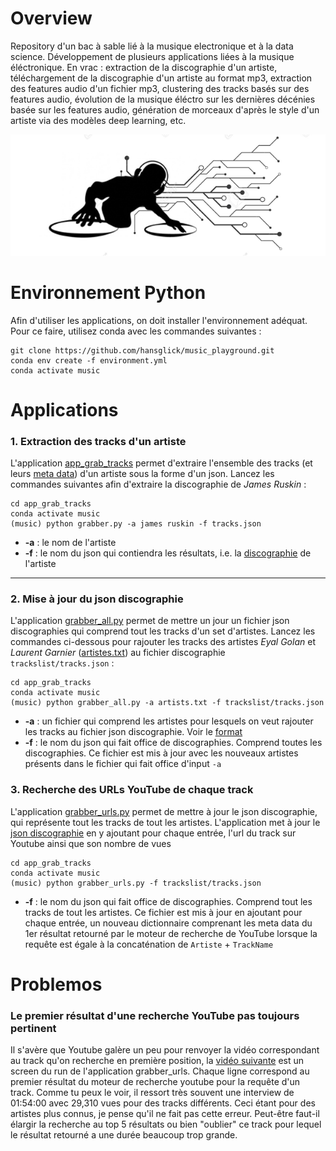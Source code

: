 # Overview

Repository d'un bac à sable lié à la musique electronique et à la data science. Développement de plusieurs applications liées à la musique éléctronique. En vrac : extraction de la discographie d'un artiste, téléchargement de la discographie d'un artiste au format mp3, extraction des features audio d'un fichier mp3, clustering des tracks basés sur des features audio, évolution de la musique éléctro sur les dernières décénies basée sur les features audio, génération de morceaux d'après le style d'un artiste via des modèles deep learning, etc.


<img src="img/djhp.PNG" width="622">


# Environnement Python

Afin d'utiliser les applications, on doit installer l'environnement adéquat. Pour ce faire, utilisez conda avec les commandes suivantes :
```
git clone https://github.com/hansglick/music_playground.git
conda env create -f environment.yml
conda activate music
```

# Applications

### **1. Extraction des tracks d'un artiste**

L'application [app_grab_tracks](https://github.com/hansglick/music_playground/blob/master/app_grab_tracks/grabber.py) permet d'extraire l'ensemble des tracks (et leurs [meta data](https://github.com/hansglick/music_playground/blob/master/img/trackdata.PNG)) d'un artiste sous la forme d'un json. Lancez les commandes suivantes afin d'extraire la discographie de *James Ruskin* :

```
cd app_grab_tracks
conda activate music
(music) python grabber.py -a james ruskin -f tracks.json
```

 * **-a** : le nom de l'artiste
 * **-f** : le nom du json qui contiendra les résultats, i.e. la [discographie](https://github.com/hansglick/music_playground/blob/master/app_grab_tracks/tracks.json) de l'artiste


***

### **2. Mise à jour du json discographie**

L'application [grabber_all.py](https://github.com/hansglick/music_playground/blob/master/app_grab_tracks/grabber_all.py) permet de mettre un jour un fichier json discographies qui comprend tout les tracks d'un set d'artistes. Lancez les commandes ci-dessous pour rajouter les tracks des artistes *Eyal Golan* et *Laurent Garnier* ([artistes.txt](https://raw.githubusercontent.com/hansglick/music_playground/master/app_grab_tracks/artists.txt)) au fichier discographie  `trackslist/tracks.json` :

```
cd app_grab_tracks
conda activate music
(music) python grabber_all.py -a artists.txt -f trackslist/tracks.json
```

 * **-a** : un fichier qui comprend les artistes pour lesquels on veut rajouter les tracks au fichier json discographie. Voir le [format](https://raw.githubusercontent.com/hansglick/music_playground/master/app_grab_tracks/artists.txt) 
 * **-f** : le nom du json qui fait office de discographies. Comprend toutes les discographies. Ce fichier est mis à jour avec les nouveaux artistes présents dans le fichier qui fait office d'input `-a`


### **3. Recherche des URLs YouTube de chaque track**

L'application [grabber_urls.py](https://github.com/hansglick/music_playground/blob/master/app_grab_tracks/grabber_urls.py)  permet de mettre à jour le json discographie, qui représente tout les tracks de tout les artistes. L'application met à jour le [json discographie](https://raw.githubusercontent.com/hansglick/music_playground/master/app_grab_tracks/trackslist/tracks.json)  en y ajoutant pour chaque entrée, l'url du track sur Youtube ainsi que son nombre de vues

```
cd app_grab_tracks
conda activate music
(music) python grabber_urls.py -f trackslist/tracks.json
```
 * **-f** : le nom du json qui fait office de discographies. Comprend tout les tracks de tout les artistes. Ce fichier est mis à jour en ajoutant pour chaque entrée, un nouveau dictionnaire comprenant les meta data du 1er résultat retourné par le moteur de recherche de YouTube lorsque la requête est égale à la concaténation de `Artiste` + `TrackName`


# Problemos

### **Le premier résultat d'une recherche YouTube pas toujours pertinent**

Il s'avère que Youtube galère un peu pour renvoyer la vidéo correspondant au track qu'on recherche en première position, la [vidéo suivante](https://www.youtube.com/watch?v=R-LNBZkVaeU&feature=youtu.be&ab_channel=MartinVincelot) est un screen du run de l'application grabber_urls. Chaque ligne correspond au premier résultat du moteur de recherche youtube pour la requête d'un track. Comme tu peux le voir, il ressort très souvent une interview de 01:54:00 avec 29,310 vues pour des tracks différents. Ceci étant pour des artistes plus connus, je pense qu'il ne fait pas cette erreur. Peut-être faut-il élargir la recherche au top 5 résultats ou bien "oublier" ce track pour lequel le résultat retourné a une durée beaucoup trop grande.
